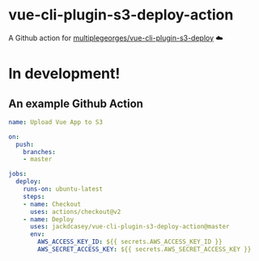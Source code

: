 # vue-cli-plugin-s3-deploy-action
A Github action for [multiplegeorges/vue-cli-plugin-s3-deploy](https://github.com/multiplegeorges/vue-cli-plugin-s3-deploy) ☁️

# In development!

## An example Github Action
```yaml
name: Upload Vue App to S3

on:
  push:
    branches:
    - master

jobs:
  deploy:
    runs-on: ubuntu-latest
    steps:
    - name: Checkout
      uses: actions/checkout@v2
    - name: Deploy
      uses: jackdcasey/vue-cli-plugin-s3-deploy-action@master
      env:
        AWS_ACCESS_KEY_ID: ${{ secrets.AWS_ACCESS_KEY_ID }}
        AWS_SECRET_ACCESS_KEY: ${{ secrets.AWS_SECRET_ACCESS_KEY }}
```

